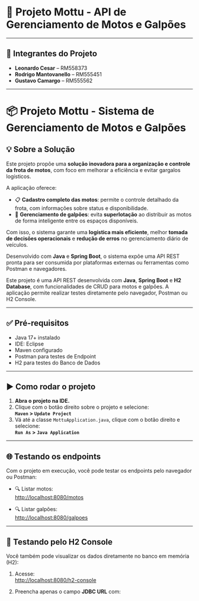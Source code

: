 # 🚀 Projeto Mottu - API de Gerenciamento de Motos e Galpões

---

## 👥 Integrantes do Projeto

- **Leonardo Cesar** – RM558373  
- **Rodrigo Mantovanello** – RM555451  
- **Gustavo Camargo** – RM555562

---

# 📦 Projeto Mottu - Sistema de Gerenciamento de Motos e Galpões

## 💡 Sobre a Solução

Este projeto propõe uma **solução inovadora para a organização e controle da frota de motos**, com foco em melhorar a eficiência e evitar gargalos logísticos.

A aplicação oferece:

- 📋 **Cadastro completo das motos**: permite o controle detalhado da frota, com informações sobre status e disponibilidade.
- 🏢 **Gerenciamento de galpões**: evita **superlotação** ao distribuir as motos de forma inteligente entre os espaços disponíveis.

Com isso, o sistema garante uma **logística mais eficiente**, melhor **tomada de decisões operacionais** e **redução de erros** no gerenciamento diário de veículos.

Desenvolvido com **Java** e **Spring Boot**, o sistema expõe uma API REST pronta para ser consumida por plataformas externas ou ferramentas como Postman e navegadores.

Este projeto é uma API REST desenvolvida com **Java**, **Spring Boot** e **H2 Database**, com funcionalidades de CRUD para motos e galpões. A aplicação permite realizar testes diretamente pelo navegador, Postman ou H2 Console.

---

## ✅ Pré-requisitos

- Java 17+ instalado
- IDE: Eclipse 
- Maven configurado
- Postman para testes de Endpoint
- H2 para testes do Banco de Dados

---

## ▶️ Como rodar o projeto

1. **Abra o projeto na IDE.**
2. Clique com o botão direito sobre o projeto e selecione:  
   **`Maven` > `Update Project`**
3. Vá até a classe `MottuApplication.java`, clique com o botão direito e selecione:  
   **`Run As` > `Java Application`**

---

## 🌐 Testando os endpoints

Com o projeto em execução, você pode testar os endpoints pelo navegador ou Postman:

- 🔍 Listar motos:  
  [http://localhost:8080/motos](http://localhost:8080/motos)

- 🔍 Listar galpões:  
  [http://localhost:8080/galpoes](http://localhost:8080/galpoes)

---

## 🧪 Testando pelo H2 Console

Você também pode visualizar os dados diretamente no banco em memória (H2):

1. Acesse:  
   [http://localhost:8080/h2-console](http://localhost:8080/h2-console)

2. Preencha apenas o campo **JDBC URL** com:  
